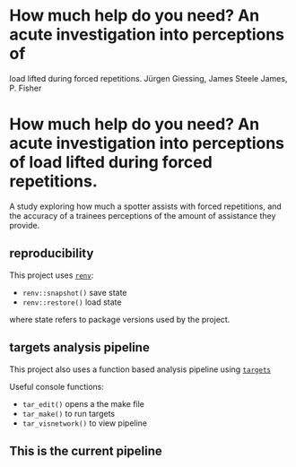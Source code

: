 # How much help do you need? An acute investigation into perceptions of
load lifted during forced repetitions.
Jürgen Giessing, James Steele James, P. Fisher

<script src="README_files/libs/htmlwidgets-1.6.2/htmlwidgets.js"></script>
<link href="README_files/libs/vis-9.1.0/vis-network.min.css" rel="stylesheet" />
<script src="README_files/libs/vis-9.1.0/vis-network.min.js"></script>
<script src="README_files/libs/visNetwork-binding-2.1.2/visNetwork.js"></script>


# How much help do you need? An acute investigation into perceptions of load lifted during forced repetitions.

A study exploring how much a spotter assists with forced repetitions,
and the accuracy of a trainees perceptions of the amount of assistance
they provide.

## reproducibility

This project uses
[`renv`](https://rstudio.github.io/renv/articles/renv.html#reproducibility):

- `renv::snapshot()` save state
- `renv::restore()` load state

where state refers to package versions used by the project.

## targets analysis pipeline

This project also uses a function based analysis pipeline using
[`targets`](https://books.ropensci.org/targets/)

Useful console functions:

- `tar_edit()` opens a the make file
- `tar_make()` to run targets
- `tar_visnetwork()` to view pipeline

## This is the current pipeline

<div class="visNetwork html-widget html-fill-item-overflow-hidden html-fill-item" id="htmlwidget-3ee92a1ca3fe68226736" style="width:672px;height:480px;"></div>
<script type="application/json" data-for="htmlwidget-3ee92a1ca3fe68226736">{"x":{"nodes":{"name":["data","file","individual_data_plot","model_brms","model_data_plot","pp_check_plot","report","rhat_plot","tidy_model_brms","trace_plots","trace_pp_check_report","plot_individual_data","make_pp_check","plot_model_data","make_rhat_plot","get_data","fit_brms_model","make_trace_plots","get_tidy_model"],"type":["stem","stem","stem","stem","stem","stem","stem","stem","stem","stem","stem","function","function","function","function","function","function","function","function"],"status":["uptodate","uptodate","uptodate","uptodate","uptodate","uptodate","uptodate","uptodate","uptodate","uptodate","outdated","uptodate","uptodate","uptodate","uptodate","uptodate","uptodate","uptodate","uptodate"],"seconds":[0.01,2.7,1.76,1079.42,295.92,0.84,8.09,4.13,0.14,15.03,24,null,null,null,null,null,null,null,null],"bytes":[2128,4088,82,168237227,77,106982,895408,168392754,1941,51922362,3369653,null,null,null,null,null,null,null,null],"branches":[null,null,null,null,null,null,null,null,null,null,null,null,null,null,null,null,null,null,null],"label":["data","file","individual_data_plot","model_brms","model_data_plot","pp_check_plot","report","rhat_plot","tidy_model_brms","trace_plots","trace_pp_check_report","plot_individual_data","make_pp_check","plot_model_data","make_rhat_plot","get_data","fit_brms_model","make_trace_plots","get_tidy_model"],"color":["#354823","#354823","#354823","#354823","#354823","#354823","#354823","#354823","#354823","#354823","#78B7C5","#354823","#354823","#354823","#354823","#354823","#354823","#354823","#354823"],"id":["data","file","individual_data_plot","model_brms","model_data_plot","pp_check_plot","report","rhat_plot","tidy_model_brms","trace_plots","trace_pp_check_report","plot_individual_data","make_pp_check","plot_model_data","make_rhat_plot","get_data","fit_brms_model","make_trace_plots","get_tidy_model"],"level":[2,1,3,3,4,4,0,4,4,4,5,1,1,1,1,1,1,1,1],"shape":["dot","dot","dot","dot","dot","dot","dot","dot","dot","dot","dot","triangle","triangle","triangle","triangle","triangle","triangle","triangle","triangle"]},"edges":{"from":["data","plot_individual_data","make_trace_plots","model_brms","data","fit_brms_model","get_tidy_model","model_brms","data","model_brms","plot_model_data","pp_check_plot","rhat_plot","trace_plots","make_pp_check","model_brms","make_rhat_plot","model_brms","file","get_data"],"to":["individual_data_plot","individual_data_plot","trace_plots","trace_plots","model_brms","model_brms","tidy_model_brms","tidy_model_brms","model_data_plot","model_data_plot","model_data_plot","trace_pp_check_report","trace_pp_check_report","trace_pp_check_report","pp_check_plot","pp_check_plot","rhat_plot","rhat_plot","data","data"],"arrows":["to","to","to","to","to","to","to","to","to","to","to","to","to","to","to","to","to","to","to","to"]},"nodesToDataframe":true,"edgesToDataframe":true,"options":{"width":"100%","height":"100%","nodes":{"shape":"dot","physics":false},"manipulation":{"enabled":false},"edges":{"smooth":{"type":"cubicBezier","forceDirection":"horizontal"}},"physics":{"stabilization":false},"interaction":{"zoomSpeed":1},"layout":{"hierarchical":{"enabled":true,"direction":"LR"}}},"groups":null,"width":null,"height":null,"idselection":{"enabled":false,"style":"width: 150px; height: 26px","useLabels":true,"main":"Select by id"},"byselection":{"enabled":false,"style":"width: 150px; height: 26px","multiple":false,"hideColor":"rgba(200,200,200,0.5)","highlight":false},"main":{"text":"","style":"font-family:Georgia, Times New Roman, Times, serif;font-weight:bold;font-size:20px;text-align:center;"},"submain":null,"footer":null,"background":"rgba(0, 0, 0, 0)","highlight":{"enabled":true,"hoverNearest":false,"degree":{"from":1,"to":1},"algorithm":"hierarchical","hideColor":"rgba(200,200,200,0.5)","labelOnly":true},"collapse":{"enabled":true,"fit":false,"resetHighlight":true,"clusterOptions":null,"keepCoord":true,"labelSuffix":"(cluster)"},"legend":{"width":0.2,"useGroups":false,"position":"right","ncol":1,"stepX":100,"stepY":100,"zoom":true,"nodes":{"label":["Up to date","Outdated","Stem","Function"],"color":["#354823","#78B7C5","#899DA4","#899DA4"],"shape":["dot","dot","dot","triangle"]},"nodesToDataframe":true},"tooltipStay":300,"tooltipStyle":"position: fixed;visibility:hidden;padding: 5px;white-space: nowrap;font-family: verdana;font-size:14px;font-color:#000000;background-color: #f5f4ed;-moz-border-radius: 3px;-webkit-border-radius: 3px;border-radius: 3px;border: 1px solid #808074;box-shadow: 3px 3px 10px rgba(0, 0, 0, 0.2);"},"evals":[],"jsHooks":[]}</script>
